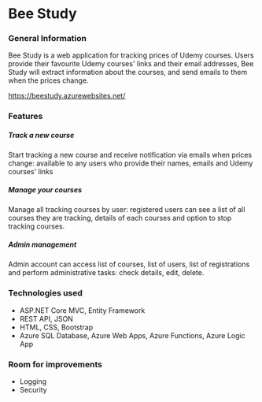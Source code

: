# Bee Study

### General Information
Bee Study is a web application for tracking prices of Udemy courses. 
Users provide their favourite Udemy courses' links and their email addresses, Bee Study will extract information about the courses, and send emails to them when the prices change. 

https://beestudy.azurewebsites.net/ 

### Features
##### Track a new course
Start tracking a new course and receive notification via emails when prices change: available to any users who provide their names, emails and Udemy courses' links
##### Manage your courses
Manage all tracking courses by user: registered users can see a list of all courses they are tracking, details of each courses and option to stop tracking courses.
##### Admin management
Admin account can access list of courses, list of users, list of registrations and perform administrative tasks: check details, edit, delete. 

### Technologies used
- ASP.NET Core MVC, Entity Framework
- REST API, JSON
- HTML, CSS, Bootstrap
- Azure SQL Database, Azure Web Apps, Azure Functions, Azure Logic App

### Room for improvements
- Logging
- Security

